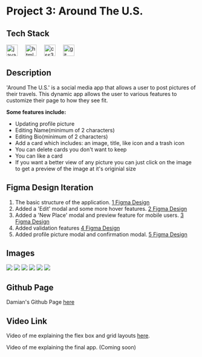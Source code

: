 # Project 3: Around The U.S.

## Tech Stack

<div align="left">
  <img src="https://cdn.jsdelivr.net/gh/devicons/devicon/icons/javascript/javascript-original.svg" height="30" alt="javascript logo"  />
  <img width="12" />
  <img src="https://cdn.jsdelivr.net/gh/devicons/devicon/icons/html5/html5-original.svg" height="30" alt="html5 logo"  />
  <img width="12" />
  <img src="https://cdn.jsdelivr.net/gh/devicons/devicon/icons/css3/css3-original.svg" height="30" alt="css3 logo"  />
  <img width="12" />
  <img src="https://cdn.jsdelivr.net/gh/devicons/devicon/icons/git/git-original.svg" height="30" alt="git logo"  />
</div>

## Description

'Around The U.S.' is a social media app that allows a user to post pictures of their travels. This dynamic app allows the user to various features to customize their page to how they see fit.

**Some features include:**

- Updating profile picture
- Editing Name(minimum of 2 characters)
- Editing Bio(minimum of 2 characters)
- Add a card which includes: an image, title, like icon and a trash icon
- You can delete cards you don't want to keep
- You can like a card
- If you want a better view of any picture you can just click on the image to get a preview of the image at it's originial size

## Figma Design Iteration

1. The basic structure of the application. [1 Figma Design](https://www.figma.com/file/ii4xxsJ0ghevUOcssTlHZv/Sprint-3%3A-Around-the-US?node-id=0%3A1)
2. Added a 'Edit' modal and some more hover features. [2 Figma Design](https://www.figma.com/design/mUgu8OSHWE0M6p6vfwmdu9/Sprint-4%3A-Around-The-U.S.-%2F-desktop-%2B-mobile?node-id=0-1&t=RzbqafELQOWZVUNP-0)
3. Added a 'New Place' modal and preview feature for mobile users. [3 Figma Design](https://www.figma.com/design/m79HxYeZpOXRw0Tz2eZGOV/Sprint-5%3A-Around-The-U.S.-%7C-desktop-%2B-mobile?node-id=0-1&t=MOz6CX05FGS51CcM-0)
4. Added validation features [4 Figma Design](https://www.figma.com/design/N3zUeequnpvMX807FfYAZW/Sprint-6-Around-The-U.S.?node-id=0-1&t=cHzgC5iXdkZsjjUL-0)
5. Added profile picture modal and confirmation modal. [5 Figma Design](https://www.figma.com/design/E5x6ib3osaUUNwLRRAsTDX/Sprint-9-%E2%80%94-Applied-JavaScript?node-id=1530-2&t=IgkqIHwm5G2DBF8y-0)

## Images

![](<src/images/Screenshots - Copy/Screenshot 2024-08-26 174947.png>)
![](<src/images/Screenshots - Copy/Screenshot 2024-08-26 175308.png>)
![](<src/images/Screenshots - Copy/Screenshot 2024-08-26 175443.png>)
![](<src/images/Screenshots - Copy/Screenshot 2024-08-26 175520.png>)
![](<src/images/Screenshots - Copy/Screenshot 2024-08-26 175147.png>)
![](<src/images/Screenshots - Copy/Screenshot 2024-08-26 175205.png>)

## Github Page

Damian's Github Page [here](https://github.com/BlazinSamurai/se_project_aroundtheus)

## Video Link

Video of me explaining the flex box and grid layouts [here](https://drive.google.com/file/d/1-TwsCNcsvpfXEE-sTDxPrcwjE4PF_rxY/view?usp=drive_link).

Video of me explaining the final app. (Coming soon)
